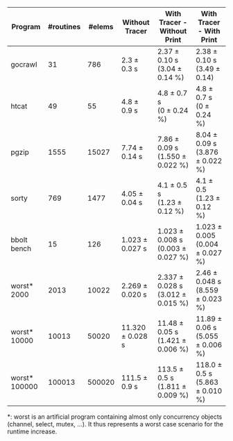 | Program | #routines | #elems | Without Tracer | With Tracer - Without Print | With Tracer - With Print | 
|-|-|-|-|-|-|
| gocrawl | 31 | 786 | 2.3 &pm; 0.3 s   | 2.37 &pm; 0.10 s<br>(3.04 &pm; 0.14 %) | 2.38 &pm; 0.10 s<br>(3.49 &pm; 0.14) | 
| htcat   | 49 | 55 | 4.8 &pm; 0.9 s   | 4.8 &pm; 0.7 s<br>(0 &pm; 0.24 %)  | 4.8 &pm; 0.7 s<br>(0 &pm; 0.24 %)  |
| pgzip   | 1555 | 15027 | 7.74 &pm; 0.14 s | 7.86 &pm; 0.09 s<br>(1.550 &pm; 0.022 %) | 8.04 &pm; 0.09 s<br>(3.876 &pm; 0.022 %) | 
| sorty   | 769 | 1477 | 4.05 &pm; 0.04 s | 4.1 &pm; 0.5 s<br>(1.23 &pm; 0.12 %)  | 4.1 &pm; 0.5<br>(1.23 &pm; 0.12 %) |
| bbolt bench | 15 | 126 | 1.023 &pm; 0.027 s | 1.023 &pm; 0.008 s<br>(0.003 &pm; 0.027 %) | 1.023 &pm; 0.005<br>(0.004 &pm; 0.027 %)|
| worst* 2000 | 2013 | 10022 | 2.269 &pm; 0.020 s | 2.337 &pm; 0.028 s<br>(3.012 &pm; 0.015 %) | 2.46 &pm; 0.048 s<br>(8.559 &pm; 0.023 %) |
| worst* 10000 | 10013 | 50020 | 11.320 &pm; 0.028 s | 11.48 &pm; 0.05 s<br>(1.421 &pm; 0.006 %) | 11.89 &pm; 0.06 s<br>(5.055 &pm; 0.006 %) |
| worst* 100000 | 100013 | 500020 | 111.5 &pm; 0.9 s | 113.5 &pm; 0.5 s<br>(1.811 &pm; 0.009 %) | 118.0 &pm; 0.5 s<br>(5.863 &pm; 0.010 %)|

*: worst is an artificial program containing almost only concurrency objects (channel, select, mutex, ...). It thus represents a worst case scenario for the runtime increase.